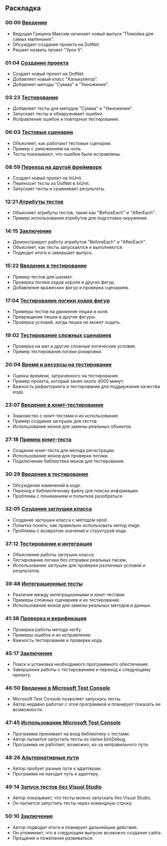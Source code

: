 ## Раскладка

### 00:00 [Введение](https://www.youtube.com/watch?v=Soy_edNRgco&t=0s)

- Ведущая Грицина Максим начинает новый выпуск "Помойка для самых маленьких".
- Обсуждает создание проекта на DotNet.
- Решает назвать проект "Урок 5".

### 01:04 [Создание проекта](https://www.youtube.com/watch?v=Soy_edNRgco&t=64s)

- Создает новый проект на DotNet.
- Добавляет новый класс "Калькулятор".
- Добавляет методы "Сумма" и "Умножение".

### 03:23 [Тестирование](https://www.youtube.com/watch?v=Soy_edNRgco&t=203s)

- Добавляет тесты для методов "Сумма" и "Умножение".
- Запускает тесты и обнаруживает ошибки.
- Исправление ошибок и повторное тестирование.

### 06:03 [Тестовые сценарии](https://www.youtube.com/watch?v=Soy_edNRgco&t=363s)

- Объясняет, как работают тестовые сценарии.
- Пример с умножением на ноль.
- Тесты показывают, что ошибки были исправлены.

### 08:59 [Переход на другой фреймворк](https://www.youtube.com/watch?v=Soy_edNRgco&t=539s)

- Создает новый проект на InUnit.
- Переносит тесты из DotNet в InUnit.
- Запускает тесты и сравнивает результаты.

### 12:21 [Атрибуты тестов](https://www.youtube.com/watch?v=Soy_edNRgco&t=741s)

- Объясняет атрибуты тестов, такие как "BeforeEach" и "AfterEach".
- Пример использования атрибутов для подготовки окружения.

### 14:15 [Заключение](https://www.youtube.com/watch?v=Soy_edNRgco&t=855s)

- Демонстрирует работу атрибутов "BeforeEach" и "AfterEach".
- Объясняет, как тесты запускаются и выполняются.
- Подводит итоги и завершает выпуск.

### 15:22 [Введение в тестирование](https://www.youtube.com/watch?v=Soy_edNRgco&t=922s)

- Пример тестов для шахмат.
- Проверка логики ходов короля и других фигур.
- Добавление вражеских фигур и проверка сценариев.

### 17:04 [Тестирование логики ходов фигур](https://www.youtube.com/watch?v=Soy_edNRgco&t=1024s)

- Примеры тестов на движение пешки и коня.
- Превращение пешки в другие фигуры.
- Проверка условий, когда пешка не может ходить.

### 19:02 [Тестирование сложных сценариев](https://www.youtube.com/watch?v=Soy_edNRgco&t=1142s)

- Проверка на мат и другие сложные логические условия.
- Пример тестирования логики рокировки.

### 20:04 [Время и ресурсы на тестирование](https://www.youtube.com/watch?v=Soy_edNRgco&t=1204s)

- Оценка времени, затраченного на тестирование.
- Пример проекта, который занял около 4000 минут.
- Важность рефакторинга и тестирования для поддержания качества кода.

### 23:07 [Введение в юнит-тестирование](https://www.youtube.com/watch?v=Soy_edNRgco&t=1387s)

- Знакомство с юнит-тестами и их использование.
- Пример создания заглушек для тестов.
- Использование моков для замены реальных объектов.

### 27:18 [Пример юнит-теста](https://www.youtube.com/watch?v=Soy_edNRgco&t=1638s)

- Создание юнит-теста для метода регистрации.
- Использование моков для проверки логики.
- Подключение библиотеки моков для тестирования.

### 30:29 [Введение в тестирование](https://www.youtube.com/watch?v=Soy_edNRgco&t=1829s)

- Обсуждение изменений в коде.
- Переход к библиотечному файлу для поиска информации.
- Проблемы с пониманием и попыткой разобраться.

### 32:05 [Создание заглушки класса](https://www.youtube.com/watch?v=Soy_edNRgco&t=1925s)

- Создание заглушки класса с методом send.
- Попытка понять, как правильно использовать метод stage.
- Проблемы с возвратом значений и структурой кода.

### 37:12 [Тестирование и интеграция](https://www.youtube.com/watch?v=Soy_edNRgco&t=2232s)

- Объяснение работы заглушки класса.
- Тестирование логики без отправки реальных писем.
- Использование заглушек для проверки различных условий и результатов.

### 39:48 [Интеграционные тесты](https://www.youtube.com/watch?v=Soy_edNRgco&t=2388s)

- Различие между интеграционными и юнит-тестами.
- Примеры сложных сценариев и их тестирование.
- Использование моков для замены реальных методов и данных.

### 41:38 [Проверка и верификация](https://www.youtube.com/watch?v=Soy_edNRgco&t=2498s)

- Проверка работы метода verify.
- Примеры ошибок и их исправление.
- Важность тестирования и проверки кода.

### 45:17 [Заключение](https://www.youtube.com/watch?v=Soy_edNRgco&t=2717s)

- Поиск и установка необходимого программного обеспечения.
- Завершение работы с тестированием и переход к следующему проекту.

### 46:50 [Введение в Microsoft Test Console](https://www.youtube.com/watch?v=Soy_edNRgco&t=2810s)

- Microsoft Test Console позволяет запускать тесты.
- Автор недавно работал с этой программой и планирует показать ее возможности.

### 47:45 [Использование Microsoft Test Console](https://www.youtube.com/watch?v=Soy_edNRgco&t=2865s)

- Программа принимает на вход библиотеку с тестами.
- Автор пытается запустить тесты из папки bin\Debug.
- Программа не работает, возможно, из-за неправильного пути.

### 48:26 [Альтернативные пути](https://www.youtube.com/watch?v=Soy_edNRgco&t=2906s)

- Автор пробует разные пути к адаптерам.
- Программа не находит путь к адаптеру.

### 49:14 [Запуск тестов без Visual Studio](https://www.youtube.com/watch?v=Soy_edNRgco&t=2954s)

- Автор показывает, что тесты можно запускать без Visual Studio.
- Он пытается запустить тесты через командную строку.

### 50:10 [Заключение](https://www.youtube.com/watch?v=Soy_edNRgco&t=3010s)

- Автор подводит итоги и планирует дальнейшие действия.
- Он упоминает, что в следующем выпуске возможно создание сайта.
- Прощание и пожелание развиваться.

